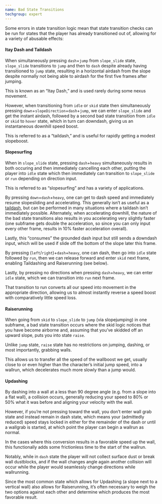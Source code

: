 ```yaml
---
name: Bad State Transitions
techgroup: expert
---
```


Some errors in state transition logic mean that state transition checks can be run for states that the player has already transitioned out of, allowing for a variety of abusable effects:
 
#### Itay Dash and Taildash
When simultaneously pressing `dash`+`jump` from `slope_slide` state, `slope_slide` transitions to `jump` and then to `dash` despite already having transitioned to `jump` state, resulting in a horizontal airdash from the slope despite normally not being able to airdash for the first five frames after jumping.

This is known as an “Itay Dash,” and is used rarely during some nexus movement.

However, when transitioning from `idle` or `skid` state then simultaneously pressing `down`+`slopeDirection`+`dash`+`jump`, we can enter `slope_slide` and get the instant airdash, followed by a second bad state transition from `idle` or `skid` to `hover` state, which in turn can downdash, giving us an instantaneous downhill speed boost.

This is referred to as a “taildash,” and is useful for rapidly getting a modest slopeboost.
 
#### Slopesurfing
When in `slope_slide` state, pressing `dash`+`heavy` simultaneously results in both occuring and then immediately cancelling each other, putting the player into `idle` state which then immediately can transition to `slope_slide` or `run` depending on direction input.

This is referred to as “slopesurfing” and has a variety of applications.

By pressing `down`+`dash`+`heavy`, one can get to dash speed and immediately resume slopesliding and accelerating. This generally isn’t as useful as a [taildash](#itay-dash-and-taildash), but can be performed in many situations where a taildash isn’t immediately possible. Alternately, when accelerating downhill, the nature of the bad state transitions also results in you accelerating very slightly faster (one subframe gets double the acceleration, so since you can only input every other frame, results in 10% faster acceleration overall).

Lastly, this “consumes” the grounded dash input but still sends a downdash input, which will be used if slide off the bottom of the slope later this frame.

By pressing (`left`/`right`)+`dash`+`heavy`, one can dash, then go into `idle` state followed by `run`, then we can release forward and enter `skid` next frame, enabling Taildashing and Raiserunning (see below).

Lastly, by pressing no directions when pressing `dash`+`heavy`, we can enter `idle` state, which we can transition into `run` next frame.

That transition to run converts all our speed into movement in the appropriate direction, allowing us to almost instantly reverse a speed boost with comparatively little speed loss.
 
#### Raiserunning
When going from `skid` to `slope_slide` to `jump` (via slopejumping) in one subframe, a bad state transition occurs where the skid logic notices that you have become airborne and, assuming that you’ve skidded off an upward slope, puts you into state `raise`.

Unlike `jump` state, `raise` state has no restrictions on jumping, dashing, or most importantly, grabbing walls.

This allows us to transfer all the speed of the wallboost we get, usually close to or even higher than the character’s initial jump speed, into a wallrun, which decelerates much more slowly than a jump would.
 
#### Updashing
By dashing into a wall at a less than 90 degree angle (e.g. from a slope into a flat wall), a collision occurs, generally reducing your speed to 80% or 50% what it was before and aligning your velocity with the wall.

However, if you’re not pressing toward the wall, you don’t enter wall grab state and instead remain in dash state, which means your (admittedly reduced) speed stays locked in either for the remainder of the dash or until a wallgrab is started, at which point the player can begin a wallrun as normal.

In the cases where this conversion results in a favorable speed up the wall, this functionally adds some frictionless time to the start of the wallrun.

Notably, while in `dash` state the player will not collect surface dust or break wall dustblocks, and if the wall changes angle again another collision will occur while the player would seamlessly change directions while wallrunning.

Since the most common state which allows for Updashing (a slope next to a vertical wall) also allows for Raiserunning, it’s often necessary to weigh the two options against each other and determine which produces the most favorable result.
 
